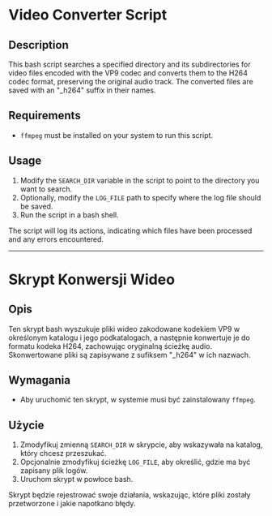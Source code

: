 # Video Converter Script

## Description
This bash script searches a specified directory and its subdirectories for video files encoded with the VP9 codec and converts them to the H264 codec format, preserving the original audio track. The converted files are saved with an "_h264" suffix in their names.

## Requirements
- `ffmpeg` must be installed on your system to run this script.

## Usage
1. Modify the `SEARCH_DIR` variable in the script to point to the directory you want to search.
2. Optionally, modify the `LOG_FILE` path to specify where the log file should be saved.
3. Run the script in a bash shell.

The script will log its actions, indicating which files have been processed and any errors encountered.

---

# Skrypt Konwersji Wideo

## Opis
Ten skrypt bash wyszukuje pliki wideo zakodowane kodekiem VP9 w określonym katalogu i jego podkatalogach, a następnie konwertuje je do formatu kodeka H264, zachowując oryginalną ścieżkę audio. Skonwertowane pliki są zapisywane z sufiksem "_h264" w ich nazwach.

## Wymagania
- Aby uruchomić ten skrypt, w systemie musi być zainstalowany `ffmpeg`.

## Użycie
1. Zmodyfikuj zmienną `SEARCH_DIR` w skrypcie, aby wskazywała na katalog, który chcesz przeszukać.
2. Opcjonalnie zmodyfikuj ścieżkę `LOG_FILE`, aby określić, gdzie ma być zapisany plik logów.
3. Uruchom skrypt w powłoce bash.

Skrypt będzie rejestrować swoje działania, wskazując, które pliki zostały przetworzone i jakie napotkano błędy.
